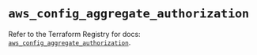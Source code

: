 # `aws_config_aggregate_authorization`

Refer to the Terraform Registry for docs: [`aws_config_aggregate_authorization`](https://registry.terraform.io/providers/hashicorp/aws/5.79.0/docs/resources/config_aggregate_authorization).
